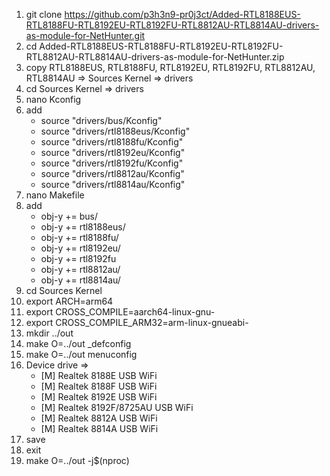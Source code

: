 
1.  git clone https://github.com/p3h3n9-pr0j3ct/Added-RTL8188EUS-RTL8188FU-RTL8192EU-RTL8192FU-RTL8812AU-RTL8814AU-drivers-as-module-for-NetHunter.git
2.  cd Added-RTL8188EUS-RTL8188FU-RTL8192EU-RTL8192FU-RTL8812AU-RTL8814AU-drivers-as-module-for-NetHunter.zip
3.  copy RTL8188EUS, RTL8188FU, RTL8192EU, RTL8192FU, RTL8812AU, RTL8814AU => Sources Kernel => drivers
4.  cd Sources Kernel => drivers
5.  nano Kconfig
6.  add
    - source "drivers/bus/Kconfig"
    - source "drivers/rtl8188eus/Kconfig"
    - source "drivers/rtl8188fu/Kconfig"
    - source "drivers/rtl8192eu/Kconfig"
    - source "drivers/rtl8192fu/Kconfig"
    - source "drivers/rtl8812au/Kconfig"
    - source "drivers/rtl8814au/Kconfig"
7.  nano Makefile
8.  add
    - obj-y					+= bus/
    - obj-y					+= rtl8188eus/
    - obj-y					+= rtl8188fu/
    - obj-y					+= rtl8192eu/
    - obj-y					+= rtl8192fu
    - obj-y					+= rtl8812au/
    - obj-y					+= rtl8814au/
9.  cd Sources Kernel
10.  export ARCH=arm64
11.  export CROSS_COMPILE=aarch64-linux-gnu-
12.  export CROSS_COMPILE_ARM32=arm-linux-gnueabi- 
13. mkdir ../out
14. make O=../out _defconfig
15. make O=../out menuconfig
16. Device drive => 
    - [M] Realtek 8188E USB WiFi
    - [M] Realtek 8188F USB WiFi
    - [M] Realtek 8192E USB WiFi
    - [M] Realtek 8192F/8725AU USB WiFi
    - [M] Realtek 8812A USB WiFi
    - [M] Realtek 8814A USB WiFi
17. save  
18. exit
19. make O=../out -j$(nproc)
